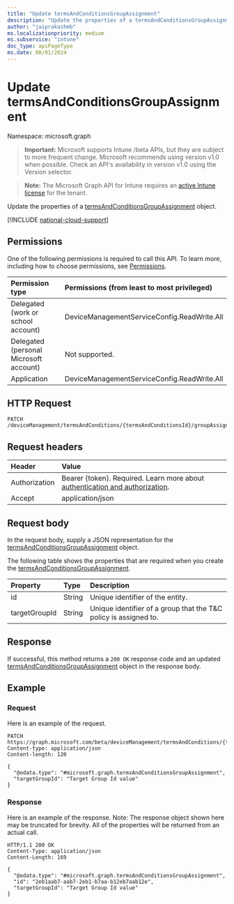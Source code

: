 ```yaml
---
title: "Update termsAndConditionsGroupAssignment"
description: "Update the properties of a termsAndConditionsGroupAssignment object."
author: "jaiprakashmb"
ms.localizationpriority: medium
ms.subservice: "intune"
doc_type: apiPageType
ms.date: 08/01/2024
---
```


# Update termsAndConditionsGroupAssignment

Namespace: microsoft.graph

> **Important:** Microsoft supports Intune /beta APIs, but they are subject to more frequent change. Microsoft recommends using version v1.0 when possible. Check an API's availability in version v1.0 using the Version selector.

> **Note:** The Microsoft Graph API for Intune requires an [active Intune license](https://go.microsoft.com/fwlink/?linkid=839381) for the tenant.

Update the properties of a [termsAndConditionsGroupAssignment](../resources/intune-companyterms-termsandconditionsgroupassignment.md) object.

[!INCLUDE [national-cloud-support](../../includes/all-clouds.md)]

## Permissions
One of the following permissions is required to call this API. To learn more, including how to choose permissions, see [Permissions](/graph/permissions-reference).

|Permission type|Permissions (from least to most privileged)|
|:---|:---|
|Delegated (work or school account)|DeviceManagementServiceConfig.ReadWrite.All|
|Delegated (personal Microsoft account)|Not supported.|
|Application|DeviceManagementServiceConfig.ReadWrite.All|

## HTTP Request
<!-- {
  "blockType": "ignored"
}
-->
```http
PATCH /deviceManagement/termsAndConditions/{termsAndConditionsId}/groupAssignments/{termsAndConditionsGroupAssignmentId}
```

## Request headers
|Header|Value|
|:---|:---|
|Authorization|Bearer {token}. Required. Learn more about [authentication and authorization](/graph/auth/auth-concepts).|
|Accept|application/json|

## Request body
In the request body, supply a JSON representation for the [termsAndConditionsGroupAssignment](../resources/intune-companyterms-termsandconditionsgroupassignment.md) object.

The following table shows the properties that are required when you create the [termsAndConditionsGroupAssignment](../resources/intune-companyterms-termsandconditionsgroupassignment.md).

|Property|Type|Description|
|:---|:---|:---|
|id|String|Unique identifier of the entity.|
|targetGroupId|String|Unique identifier of a group that the T&C policy is assigned to.|



## Response
If successful, this method returns a `200 OK` response code and an updated [termsAndConditionsGroupAssignment](../resources/intune-companyterms-termsandconditionsgroupassignment.md) object in the response body.

## Example

### Request
Here is an example of the request.
```http
PATCH https://graph.microsoft.com/beta/deviceManagement/termsAndConditions/{termsAndConditionsId}/groupAssignments/{termsAndConditionsGroupAssignmentId}
Content-type: application/json
Content-length: 120

{
  "@odata.type": "#microsoft.graph.termsAndConditionsGroupAssignment",
  "targetGroupId": "Target Group Id value"
}
```

### Response
Here is an example of the response. Note: The response object shown here may be truncated for brevity. All of the properties will be returned from an actual call.
```http
HTTP/1.1 200 OK
Content-Type: application/json
Content-Length: 169

{
  "@odata.type": "#microsoft.graph.termsAndConditionsGroupAssignment",
  "id": "2eb1aab7-aab7-2eb1-b7aa-b12eb7aab12e",
  "targetGroupId": "Target Group Id value"
}
```
